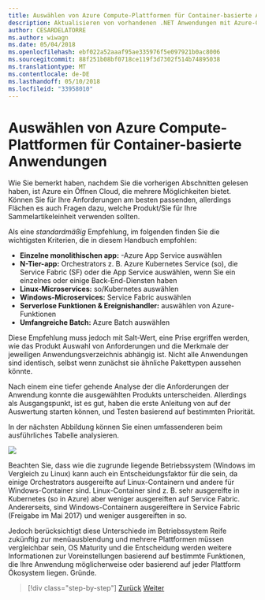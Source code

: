 ```yaml
---
title: Auswählen von Azure Compute-Plattformen für Container-basierte Anwendungen
description: Aktualisieren von vorhandenen .NET Anwendungen mit Azure-Cloud und Windows-Containern | Auswählen von Azure Compute-Plattformen für Container-basierte Anwendungen
author: CESARDELATORRE
ms.author: wiwagn
ms.date: 05/04/2018
ms.openlocfilehash: ebf022a52aaaf95ae335976f5e097921b0ac8006
ms.sourcegitcommit: 88f251b08bf0718ce119f3d7302f514b74895038
ms.translationtype: MT
ms.contentlocale: de-DE
ms.lasthandoff: 05/10/2018
ms.locfileid: "33958010"
---
```

# <a name="choosing-azure-compute-platforms-for-container-based-applications"></a>Auswählen von Azure Compute-Plattformen für Container-basierte Anwendungen

Wie Sie bemerkt haben, nachdem Sie die vorherigen Abschnitten gelesen haben, ist Azure ein Öffnen Cloud, die mehrere Möglichkeiten bietet. Können Sie für Ihre Anforderungen am besten passenden, allerdings Flächen es auch Fragen dazu, welche Produkt/Sie für Ihre Sammelartikeleinheit verwenden sollten.

Als eine *standardmäßig* Empfehlung, im folgenden finden Sie die wichtigsten Kriterien, die in diesem Handbuch empfohlen:

  - **Einzelne monolithischen app:** -Azure App Service auswählen
  - **N-Tier-app:** Orchestrators z. B. Azure Kubernetes Service (so), die Service Fabric (SF) oder die App Service auswählen, wenn Sie ein einzelnes oder einige Back-End-Diensten haben
  - **Linux-Microservices:** so/Kubernetes auswählen
  - **Windows-Microservices:** Service Fabric auswählen
  - **Serverlose Funktionen & Ereignishandler:** auswählen von Azure-Funktionen
  - **Umfangreiche Batch:** Azure Batch auswählen

Diese Empfehlung muss jedoch mit Salt-Wert, eine Prise ergriffen werden, wie das Produkt Auswahl von Anforderungen und die Merkmale der jeweiligen Anwendungsverzeichnis abhängig ist. Nicht alle Anwendungen sind identisch, selbst wenn zunächst sie ähnliche Pakettypen aussehen könnte.

Nach einem eine tiefer gehende Analyse der die Anforderungen der Anwendung konnte die ausgewählten Produkts unterscheiden. Allerdings als Ausgangspunkt, ist es gut, haben die erste Anleitung von auf der Auswertung starten können, und Testen basierend auf bestimmten Priorität.

In der nächsten Abbildung können Sie einen umfassenderen beim ausführliches Tabelle analysieren.

![](./media/image8.5.png)

Beachten Sie, dass wie die zugrunde liegende Betriebssystem (Windows im Vergleich zu Linux) kann auch ein Entscheidungsfaktor für die sein, da einige Orchestrators ausgereifte auf Linux-Containern und andere für Windows-Container sind. Linux-Container sind z. B. sehr ausgereifte in Kubernetes (so in Azure) aber weniger ausgereiften auf Service Fabric. Andererseits, sind Windows-Containern ausgereiftere in Service Fabric (Freigabe im Mai 2017) und weniger ausgereiften in so.

Jedoch berücksichtigt diese Unterschiede im Betriebssystem Reife zukünftig zur menüausblendung und mehrere Plattformen müssen vergleichbar sein, OS Maturity und die Entscheidung werden weitere Informationen zur Voreinstellungen basierend auf bestimmte Funktionen, die Ihre Anwendung möglicherweise oder basierend auf jeder Plattform Ökosystem liegen. Gründe.


>[!div class="step-by-step"]
[Zurück](when-to-deploy-windows-containers-to-azure-container-service-kubernetes.md)
[Weiter](build-resilient-services-ready-for-the-cloud-embrace-transient-failures-in-the-cloud.md)
